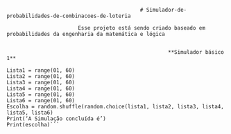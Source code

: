                                                # Simulador-de-probabilidades-de-combinacoes-de-loteria

                           Esse projeto está sendo criado baseado em probabilidades da engenharia da matemática e lógica


                                                        **Simulador básico 1**

```import random
Lista1 = range(01, 60) 
Lista2 = range(01, 60)
Lista3 = range(01, 60) 
Lista4 = range(01, 60) 
Lista5 = range(01, 60) 
Lista6 = range(01, 60) 
Escolha = random.shuffle(random.choice(lista1, lista2, lista3, lista4, lista5, lista6)
Print(‘A Simulação concluída é’)
Print(escolha)```


